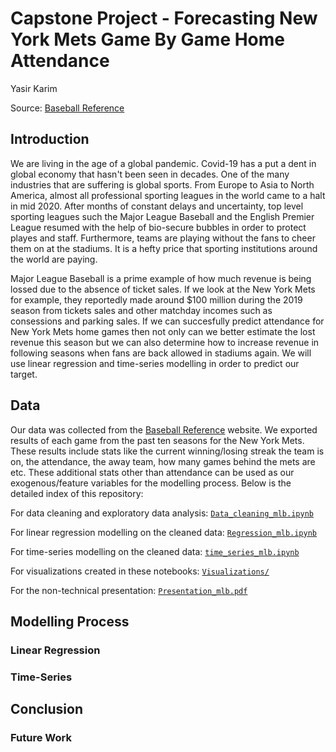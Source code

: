 # Capstone Project - Forecasting New York Mets Game By Game Home Attendance
Yasir Karim

Source: [Baseball Reference](https://www.baseball-reference.com/teams/NYM/2020.shtml)

## Introduction
We are living in the age of a global pandemic. Covid-19 has a put a dent in global economy that hasn't been seen in decades. One of the many industries that are suffering is global sports. From Europe to Asia to North America, almost all professional sporting leagues in the world came to a halt in mid 2020. After months of constant delays and uncertainty, top level sporting leagues such the Major League Baseball and the English Premier League resumed with the help of bio-secure bubbles in order to protect playes and staff. Furthermore, teams are playing without the fans to cheer them on at the stadiums. It is a hefty price that sporting institutions around the world are paying.

Major League Baseball is a prime example of how much revenue is being lossed due to the absence of ticket sales. If we look at the New York Mets for example, they reportedly made around $100 million during the 2019 season from tickets sales and other matchday incomes such as consessions and parking sales. If we can succesfully predict attendance for New York Mets home games then not only can we better estimate the lost revenue this season but we can also determine how to increase revenue in following seasons when fans are back allowed in stadiums again. We will use linear regression and time-series modelling in order to predict our target.

## Data
Our data was collected from the [Baseball Reference](https://www.baseball-reference.com) website. We exported results of each game from the past ten seasons for the New York Mets. These results include stats like the current winning/losing streak the team is on, the attendance, the away team, how many games behind the mets are etc. These additional stats other than attendance can be used as our exogenous/feature variables for the modelling process. Below is the detailed index of this repository:

For data cleaning and exploratory data analysis: [`Data_cleaning_mlb.ipynb`](https://github.com/ykfarhan/forecasting-nymets-attendance/blob/main/Data_cleaning_mlb.ipynb)

For linear regression modelling on the cleaned data: [`Regression_mlb.ipynb`](https://github.com/ykfarhan/forecasting-nymets-attendance/blob/main/Regression_mlb.ipynb)

For time-series modelling on the cleaned data: [`time_series_mlb.ipynb`](https://github.com/ykfarhan/forecasting-nymets-attendance/blob/main/time_series_mlb.ipynb)

For visualizations created in these notebooks: [`Visualizations/`]()

For the non-technical presentation: [`Presentation_mlb.pdf`]()

## Modelling Process


### Linear Regression


### Time-Series 


## Conclusion


### Future Work
